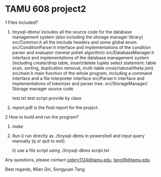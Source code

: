 # TAMU 608 project2


1 Files included?
1) tinysql-dbms/ includes all the source code for the database management system (also including the storage manager library)
	src/Common.h all the imclude headers and some global enum
	src/ConditionParser.h  interface and implementations of the condition parser and evaluator (revese polish algorithm)
	src/DatabaseManager.h  interface and implementations of the database management system (including create/drop table, insert/delete tuples select statement: table scan, sorting, duplication removal, multi-table cross/natural/theta join)
	src/main.h main function of the whole program, including a command interface and a file interpreter interface
	src/Parser.h interface and implementations of tokenizer and parser tree.
	src/StorageManager/ Storage manager source code

	test.txt test script provide by class
2) report.pdf is the final report for the project.

2 How to build and run the program?
1) make
2) Run
	i) run directly as ./tinysql-dbms in powershell and input query manually (q or quit to exit).
	
	ii) use a file script using ./tinysql-dbms script.txt

Any questions, please contact celery1124@tamu.edu, tang16@tamu.edu

Best regards,
Mian Qin, Songyuan Tang
